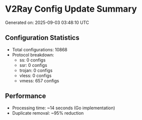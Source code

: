 # V2Ray Config Update Summary
Generated on: 2025-09-03 03:48:10 UTC

## Configuration Statistics
- Total configurations: 10868
- Protocol breakdown:
  - ss: 0 configs
  - ssr: 0 configs
  - trojan: 0 configs
  - vless: 0 configs
  - vmess: 657 configs

## Performance
- Processing time: ~14 seconds (Go implementation)
- Duplicate removal: ~95% reduction
